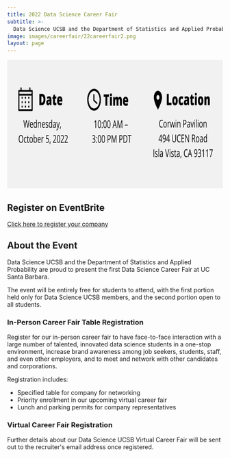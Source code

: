 ```yaml
---
title: 2022 Data Science Career Fair
subtitle: >-
  Data Science UCSB and the Department of Statistics and Applied Probability are proud to present the first Data Science Career Fair.
image: images/careerfair/22careerfair2.png
layout: page
---
```


<img src="/images/careerfair/datetimelocation.png" width="900" height="300">

## Register on EventBrite
[Click here to register your company](https://www.eventbrite.com/e/2022-data-science-career-fair-tickets-368811363717?utm_source=eventbrite&utm_medium=email&utm_campaign=post_publish&utm_content=shortLinkNewEmail)

## About the Event

Data Science UCSB and the Department of Statistics and Applied Probability are proud to present the first Data Science Career Fair at UC Santa Barbara.

The event will be entirely free for students to attend, with the first portion held only for Data Science UCSB members, and the second portion open to all students. 

### In-Person Career Fair Table Registration
Register for our in-person career fair to have face-to-face interaction with a large number of talented, innovated data science students in a one-stop environment, increase brand awareness  among job seekers, students, staff, and even other employers, and to meet and network with other candidates and corporations.

Registration includes:
* Specified table for company for networking
* Priority enrollment in our upcoming virtual career fair 
* Lunch and parking permits for company representatives

### Virtual Career Fair Registration

Further details about our Data Science UCSB Virtual Career Fair will be sent out to the recruiter's email address once registered.